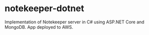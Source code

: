 # notekeeper-dotnet
Implementation of Notekeeper server in C# using ASP.NET Core and MongoDB. App deployed to AWS.
